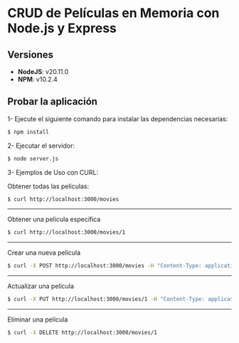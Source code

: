 # CRUD de Películas en Memoria con Node.js y Express

## Versiones

- **NodeJS**: v20.11.0  
- **NPM**: v10.2.4  

## Probar la aplicación

1- Ejecute el siguiente comando para instalar las dependencias necesarias:

```bash
$ npm install
```

2- Ejecutar el servidor:

```bash
$ node server.js
```

3- Ejemplos de Uso con CURL:

Obtener todas las películas:

```bash
$ curl http://localhost:3000/movies
```

-----

Obtener una película específica

```bash
$ curl http://localhost:3000/movies/1
```

-----

Crear una nueva película

```bash
$ curl -X POST http://localhost:3000/movies -H "Content-Type: application/json" -d '{"title":"XXXXX","description":"XXXXXXX","year":2010}'
```

-----

Actualizar una película

```bash
$ curl -X PUT http://localhost:3000/movies/1 -H "Content-Type: application/json" -d '{"description":"ZZZZZZZZZZZ"}'
```

-----

Eliminar una película

```bash
$ curl -X DELETE http://localhost:3000/movies/1
```